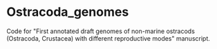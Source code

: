 # Ostracoda_genomes
Code for "First annotated draft genomes of non-marine ostracods (Ostracoda, Crustacea) with different reproductive modes"  manuscript.
